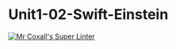 # Unit1-02-Swift-Einstein
[![Mr Coxall's Super Linter](https://github.com/ICS4U-Programming-ValI/workflows/Mr%20Coxall's%20Super%20Linter/badge.svg)](https://github.com/ICS4U-Programming-ValI/actions/)
